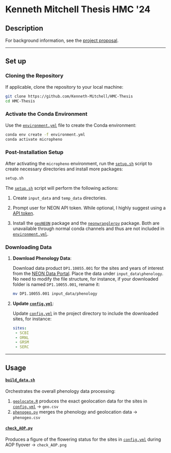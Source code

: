 # Kenneth Mitchell Thesis HMC '24

## Description
For background information, see the [project proposal](background/kmproposal.pdf).

---
## Set up

### Cloning the Repository

If applicable, clone the repository to your local machine:

```bash
git clone https://github.com/Kenneth-Mitchell/HMC-Thesis
cd HMC-Thesis
```

### Activate the Conda Environment

Use the [`environment.yml`](enivornment.yml) file to create the Conda environment:

```bash
conda env create -f environment.yml
conda activate micropheno
```

### Post-Installation Setup

After activating the `micropheno` environment, run the [`setup.sh`](setup.sh) script to create necessary directories and install more packages:

```bash
setup.sh
```

The [`setup.sh`](setup.sh) script will perform the following actions:

1. Create `input_data` and `temp_data` directories.

2. Prompt user for NEON API token. While optional, I highly suggest using a [API token](https://data.neonscience.org/data-api/).

3. Install the [`geoNEON`](https://github.com/NEONScience/NEON-geolocation/tree/master/geoNEON) package and the [`neonwranglerpy`](https://github.com/weecology/neonwranglerpy) package. Both are unavailable through normal conda channels and thus are not included in [`environment.yml`](enivornment.yml).

### Downloading Data

1. **Download Phenology Data**: 

   Download data product `DP1.10055.001` for the sites and years of interest from the [NEON Data Portal](https://data.neonscience.org/data-products/DP1.10055.001). Place the data under `input_data\phenology`. No need to modify the file structure, for instance, if your downloaded folder is named `DP1.10055.001`, rename it:
   
   ```bash
   mv DP1.10055.001 input_data/phenology
   ```

2. **Update [`config.yml`](config.yml)**: 

   Update [`config.yml`](config.yml) in the project directory to include the downloaded sites, for instance:
   ```yml
   sites:
    - SCBI
    - ORNL
    - GRSM
    - SERC
   ```
---
## Usage

#### [`build_data.sh`](build_data.sh)

Orchestrates the overall phenology data processing:

1. [`geolocate.R`](scripts/geolocate.R) produces the exact geolocation data for the sites in [`config.yml`](config.yml) &rarr; `geo.csv`
2. [`phenogeo.py`](scripts/phenogeo.py) merges the phenology and geolocation data &rarr; `phenogeo.csv`

#### [`check_AOP.py`](scripts/check_AOP.py)

Produces a figure of the flowering status for the sites in [`config.yml`](config.yml) during AOP flyover &rarr; `check_AOP.png`